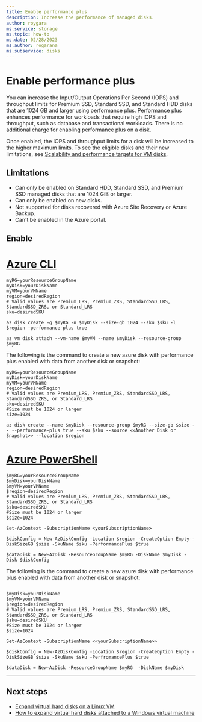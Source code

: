 ```yaml
---
title: Enable performance plus
description: Increase the performance of managed disks.
author: roygara
ms.service: storage
ms.topic: how-to
ms.date: 02/28/2023
ms.author: rogarana
ms.subservice: disks
---
```


# Enable performance plus

You can increase the Input/Output Operations Per Second (IOPS) and throughput limits for Premium SSD, Standard SSD, and Standard HDD disks that are 1024 GB and larger using performance plus. Performance plus enhances performance for workloads that require high IOPS and throughput, such as database and transactional workloads. There is no additional charge for enabling performance plus on a disk.

Once enabled, the IOPS and throughput limits for a disk will be increased to the higher maximum limits. To see the eligible disks and their new limitations, see [Scalability and performance targets for VM disks](disks-scalability-targets.md).

## Limitations

- Can only be enabled on Standard HDD, Standard SSD, and Premium SSD managed disks that are 1024 GiB or larger.
- Can only be enabled on new disks.
- Not supported for disks recovered with Azure Site Recovery or Azure Backup.
- Can't be enabled in the Azure portal.

## Enable

# [Azure CLI](#tab/azure-cli)

```azurecli
myRG=yourResourceGroupName
myDisk=yourDiskName
myVM=yourVMName
region=desiredRegion
# Valid values are Premium_LRS, Premium_ZRS, StandardSSD_LRS, StandardSSD_ZRS, or Standard_LRS
sku=desiredSKU

az disk create -g $myRG -n $myDisk --size-gb 1024 --sku $sku -l $region –performance-plus true 

az vm disk attach --vm-name $myVM --name $myDisk --resource-group $myRG 
```


The following is the command to create a new azure disk with performance plus enabled with data from another disk or snapshot: 
```azurecli
myRG=yourResourceGroupName
myDisk=yourDiskName
myVM=yourVMName
region=desiredRegion
# Valid values are Premium_LRS, Premium_ZRS, StandardSSD_LRS, StandardSSD_ZRS, or Standard_LRS
sku=desiredSKU
#Size must be 1024 or larger
size=1024

az disk create --name $myDisk --resource-group $myRG --size-gb $size -- --performance-plus true --sku $sku --source <<Another Disk or Snapshot>> --location $region
```

# [Azure PowerShell](#tab/azure-powershell)

```azurepowershell
$myRG=yourResourceGroupName
$myDisk=yourDiskName
$myVM=yourVMName
$region=desiredRegion
# Valid values are Premium_LRS, Premium_ZRS, StandardSSD_LRS, StandardSSD_ZRS, or Standard_LRS
$sku=desiredSKU
#Size must be 1024 or larger
$size=1024

Set-AzContext -SubscriptionName <yourSubscriptionName> 

$diskConfig = New-AzDiskConfig -Location $region -CreateOption Empty -DiskSizeGB $size -SkuName $sku -PerformancePlus $true 

$dataDisk = New-AzDisk -ResourceGroupName $myRG -DiskName $myDisk -Disk $diskConfig 
```

The following is the command to create a new azure disk with performance plus enabled with data from another disk or snapshot: 
```azurepowershell

$myDisk=yourDiskName
$myVM=yourVMName
$region=desiredRegion
# Valid values are Premium_LRS, Premium_ZRS, StandardSSD_LRS, StandardSSD_ZRS, or Standard_LRS
$sku=desiredSKU
#Size must be 1024 or larger
$size=1024

Set-AzContext -SubscriptionName <<yourSubscriptionName>> 

$diskConfig = New-AzDiskConfig -Location $region -CreateOption Empty -DiskSizeGB $size -SkuName $sku -PerfromancePlus $true 

$dataDisk = New-AzDisk -ResourceGroupName $myRG  -DiskName $myDisk 
```
---

## Next steps

- [Expand virtual hard disks on a Linux VM](linux/expand-disks.md)
- [How to expand virtual hard disks attached to a Windows virtual machine](windows/expand-os-disk.md)